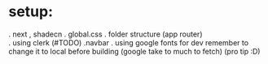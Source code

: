 # setup:

. next , shadecn
. global.css
. folder structure (app router)  
. using clerk (#TODO)
.navbar
. using google fonts for dev remember to change it to local before building (google take to much to fetch) (pro tip :D)
